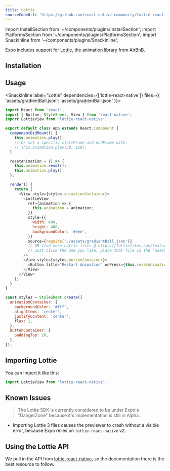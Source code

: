 ```yaml
---
title: Lottie
sourceCodeUrl: 'https://github.com/react-native-community/lottie-react-native'
---
```


import InstallSection from '~/components/plugins/InstallSection';
import PlatformsSection from '~/components/plugins/PlatformsSection';
import SnackInline from '~/components/plugins/SnackInline';

Expo includes support for [Lottie](https://airbnb.design/lottie/), the animation library from AirBnB.

<PlatformsSection android emulator ios simulator />

## Installation

<InstallSection packageName="lottie-react-native" href="https://github.com/react-native-community/lottie-react-native" />

## Usage

<SnackInline
label="Lottie"
dependencies={['lottie-react-native']}
files={{
    'assets/gradientBall.json': 'assets/gradientBall.json'
  }}>

```js
import React from 'react';
import { Button, StyleSheet, View } from 'react-native';
import LottieView from 'lottie-react-native';

export default class App extends React.Component {
  componentDidMount() {
    this.animation.play();
    // Or set a specific startFrame and endFrame with:
    // this.animation.play(30, 120);
  }

  resetAnimation = () => {
    this.animation.reset();
    this.animation.play();
  };

  render() {
    return (
      <View style={styles.animationContainer}>
        <LottieView
          ref={animation => {
            this.animation = animation;
          }}
          style={{
            width: 400,
            height: 400,
            backgroundColor: '#eee',
          }}
          source={require('./assets/gradientBall.json')}
          // OR find more Lottie files @ https://lottiefiles.com/featured
          // Just click the one you like, place that file in the 'assets' folder to the left, and replace the above 'require' statement
        />
        <View style={styles.buttonContainer}>
          <Button title="Restart Animation" onPress={this.resetAnimation} />
        </View>
      </View>
    );
  }
}

const styles = StyleSheet.create({
  animationContainer: {
    backgroundColor: '#fff',
    alignItems: 'center',
    justifyContent: 'center',
    flex: 1,
  },
  buttonContainer: {
    paddingTop: 20,
  },
});
```

</SnackInline>

## Importing Lottie

You can import it like this:

```javascript
import LottieView from 'lottie-react-native';
```

## Known Issues

> The Lottie SDK is currently considered to be under Expo's "DangerZone" because it's implementation is still in Alpha.

- Importing Lottie 3 files causes the previewer to crash without a visible error, because Expo relies on `lottie-react-native` v2.

## Using the Lottie API

We pull in the API from [lottie-react-native](https://github.com/airbnb/lottie-react-native#basic-usage), so the documentation there is the best resource to follow.
